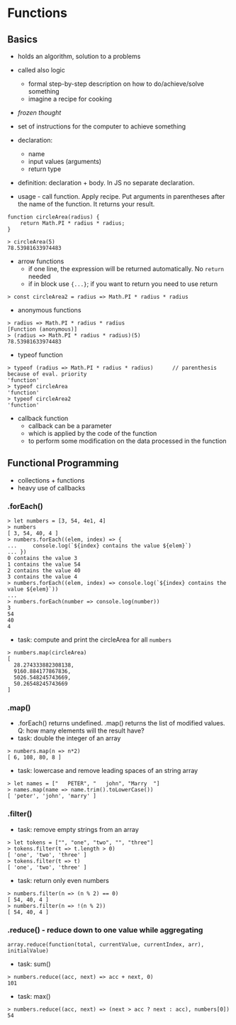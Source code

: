 # Functions

## Basics
* holds an algorithm, solution to a problems
* called also logic 
    * formal step-by-step description on how to do/achieve/solve something
    * imagine a recipe for cooking
* _frozen thought_
* set of instructions for the computer to achieve something
  
* declaration:
    * name
    * input values (arguments)
    * return type
* definition: declaration + body. In JS no separate declaration.
* usage - call function. Apply recipe. Put arguments in parentheses after the name of the function. It returns your result.

```
function circleArea(radius) {
    return Math.PI * radius * radius; 
}
```

```
> circleArea(5)
78.53981633974483
```

* arrow functions
    * if one line, the expression will be returned automatically. No `return` needed
    * if in block use `{...}`; if you want to return you need to use return

```
> const circleArea2 = radius => Math.PI * radius * radius
```

* anonymous functions

```
> radius => Math.PI * radius * radius
[Function (anonymous)]
> (radius => Math.PI * radius * radius)(5)
78.53981633974483
```

* typeof function

```
> typeof (radius => Math.PI * radius * radius)      // parenthesis because of eval. priority
'function'
> typeof circleArea
'function'
> typeof circleArea2
'function'
```

* callback function
    * callback can be a parameter
    * which is applied by the code of the function
    * to perform some modification on the data processed in the function

## Functional Programming
* collections + functions
* heavy use of callbacks
  
### .forEach()
```
> let numbers = [3, 54, 4e1, 4]
> numbers
[ 3, 54, 40, 4 ]
> numbers.forEach((elem, index) => {
...     console.log(`${index} contains the value ${elem}`)
... })
0 contains the value 3
1 contains the value 54
2 contains the value 40
3 contains the value 4
> numbers.forEach((elem, index) => console.log(`${index} contains the value ${elem}`))
...
> numbers.forEach(number => console.log(number))
3
54
40
4
```

* task: compute and print the circleArea for all `numbers`
```
> numbers.map(circleArea)
[
  28.274333882308138,
  9160.884177867836,
  5026.548245743669,
  50.26548245743669
]
```

### .map()

* .forEach() returns undefined. .map() returns the list of modified values. Q: how many elements will the result have?
* task: double the integer of an array
```
> numbers.map(n => n*2)
[ 6, 108, 80, 8 ]
```
* task: lowercase and remove leading spaces of an string array

```
> let names = ["   PETER", "   john", "Marry  "]
> names.map(name => name.trim().toLowerCase())
[ 'peter', 'john', 'marry' ]
```

### .filter()
* task: remove empty strings from an array
```
> let tokens = ["", "one", "two", "", "three"]
> tokens.filter(t => t.length > 0)
[ 'one', 'two', 'three' ]
> tokens.filter(t => t)
[ 'one', 'two', 'three' ]
```
* task: return only even numbers
```
> numbers.filter(n => (n % 2) == 0)
[ 54, 40, 4 ]
> numbers.filter(n => !(n % 2))
[ 54, 40, 4 ]
```

### .reduce() - reduce down to one value while aggregating
`array.reduce(function(total, currentValue, currentIndex, arr), initialValue)`

* task: sum()

```
> numbers.reduce((acc, next) => acc + next, 0)
101
```


* task: max()
```
> numbers.reduce((acc, next) => (next > acc ? next : acc), numbers[0])
54
```